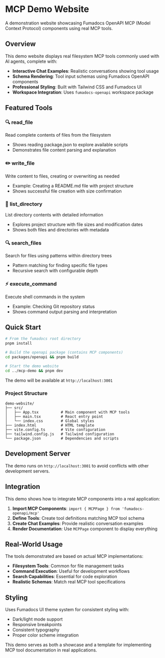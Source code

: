 # MCP Demo Website

A demonstration website showcasing Fumadocs OpenAPI MCP (Model Context Protocol) components using real MCP tools.

## Overview

This demo website displays real filesystem MCP tools commonly used with AI agents, complete with:
- **Interactive Chat Examples**: Realistic conversations showing tool usage
- **Schema Rendering**: Tool input schemas using Fumadocs OpenAPI components  
- **Professional Styling**: Built with Tailwind CSS and Fumadocs UI
- **Workspace Integration**: Uses `fumadocs-openapi` workspace package

## Featured Tools

### 🔍 **read_file** 
Read complete contents of files from the filesystem
- Shows reading package.json to explore available scripts
- Demonstrates file content parsing and explanation

### ✏️ **write_file**
Write content to files, creating or overwriting as needed
- Example: Creating a README.md file with project structure
- Shows successful file creation with size confirmation

### 📁 **list_directory**
List directory contents with detailed information
- Explores project structure with file sizes and modification dates
- Shows both files and directories with metadata

### 🔍 **search_files**
Search for files using patterns within directory trees
- Pattern matching for finding specific file types
- Recursive search with configurable depth

### ⚡ **execute_command**
Execute shell commands in the system
- Example: Checking Git repository status
- Shows command output parsing and interpretation

## Quick Start

```bash
# From the fumadocs root directory
pnpm install

# Build the openapi package (contains MCP components)
cd packages/openapi && pnpm build

# Start the demo website
cd ../mcp-demo && pnpm dev
```

The demo will be available at `http://localhost:3001`

### Project Structure
```
demo-website/
├── src/
│   ├── App.tsx          # Main component with MCP tools
│   ├── main.tsx         # React entry point
│   └── index.css        # Global styles
├── index.html           # HTML template
├── vite.config.ts       # Vite configuration
├── tailwind.config.js   # Tailwind configuration
└── package.json         # Dependencies and scripts
```

## Development Server

The demo runs on `http://localhost:3001` to avoid conflicts with other development servers.

## Integration

This demo shows how to integrate MCP components into a real application:

1. **Import MCP Components**: `import { MCPPage } from 'fumadocs-openapi/mcp'`
2. **Define Tools**: Create tool definitions matching MCP tool schema
3. **Create Chat Examples**: Provide realistic conversation examples
4. **Render Documentation**: Use `MCPPage` component to display everything

## Real-World Usage

The tools demonstrated are based on actual MCP implementations:

- **Filesystem Tools**: Common for file management tasks
- **Command Execution**: Useful for development workflows  
- **Search Capabilities**: Essential for code exploration
- **Realistic Schemas**: Match real MCP tool specifications

## Styling

Uses Fumadocs UI theme system for consistent styling with:
- Dark/light mode support
- Responsive breakpoints
- Consistent typography
- Proper color scheme integration

This demo serves as both a showcase and a template for implementing MCP tool documentation in real applications.